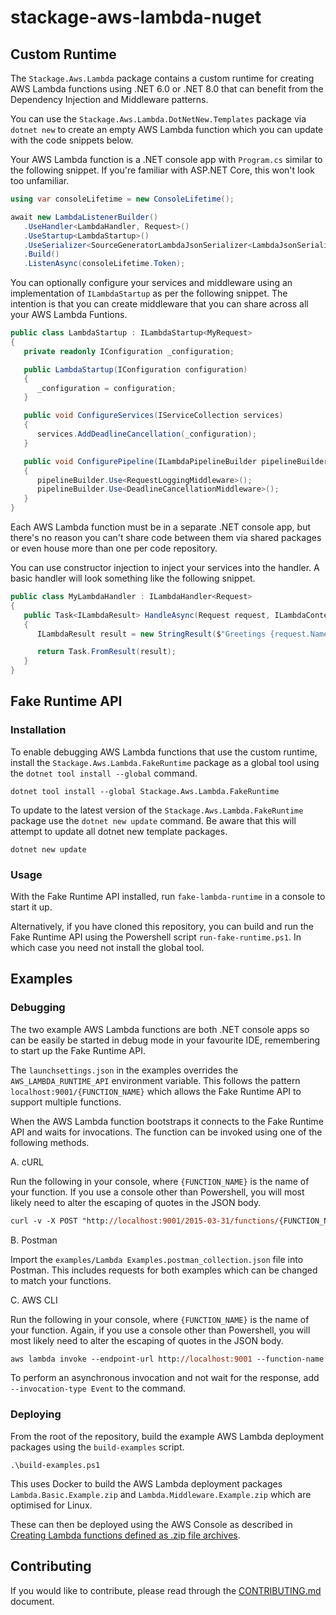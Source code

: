 # stackage-aws-lambda-nuget

## Custom Runtime

The `Stackage.Aws.Lambda` package contains a custom runtime for creating AWS Lambda functions using .NET 6.0 or .NET 8.0 that can benefit from the Dependency Injection and Middleware patterns.

You can use the `Stackage.Aws.Lambda.DotNetNew.Templates` package via `dotnet new` to create an empty AWS Lambda function which you can update with the code snippets below.

Your AWS Lambda function is a .NET console app with `Program.cs` similar to the following snippet. If you're familiar with ASP.NET Core, this won't look too unfamiliar.

```cs
using var consoleLifetime = new ConsoleLifetime();

await new LambdaListenerBuilder()
   .UseHandler<LambdaHandler, Request>()
   .UseStartup<LambdaStartup>()
   .UseSerializer<SourceGeneratorLambdaJsonSerializer<LambdaJsonSerializerContext>>()
   .Build()
   .ListenAsync(consoleLifetime.Token);
```

You can optionally configure your services and middleware using an implementation of `ILambdaStartup` as per the following snippet. The intention is that you can create middleware that you can share across all your AWS Lambda Funtions.

```cs
public class LambdaStartup : ILambdaStartup<MyRequest>
{
   private readonly IConfiguration _configuration;

   public LambdaStartup(IConfiguration configuration)
   {
      _configuration = configuration;
   }

   public void ConfigureServices(IServiceCollection services)
   {
      services.AddDeadlineCancellation(_configuration);
   }

   public void ConfigurePipeline(ILambdaPipelineBuilder pipelineBuilder)
   {
      pipelineBuilder.Use<RequestLoggingMiddleware>();
      pipelineBuilder.Use<DeadlineCancellationMiddleware>();
   }
}
```

Each AWS Lambda function must be in a separate .NET console app, but there's no reason you can't share code between them via shared packages or even house more than one per code repository.

You can use constructor injection to inject your services into the handler. A basic handler will look something like the following snippet.

```cs
public class MyLambdaHandler : ILambdaHandler<Request>
{
   public Task<ILambdaResult> HandleAsync(Request request, ILambdaContext context)
   {
      ILambdaResult result = new StringResult($"Greetings {request.Name}!");

      return Task.FromResult(result);
   }
}
```

## Fake Runtime API

### Installation

To enable debugging AWS Lambda functions that use the custom runtime, install the `Stackage.Aws.Lambda.FakeRuntime` package as a global tool using the `dotnet tool install --global` command.

```
dotnet tool install --global Stackage.Aws.Lambda.FakeRuntime
```

To update to the latest version of the `Stackage.Aws.Lambda.FakeRuntime` package use the `dotnet new update` command. Be aware that this will attempt to update all dotnet new template packages.

```
dotnet new update
```

### Usage

With the Fake Runtime API installed, run `fake-lambda-runtime` in a console to start it up.

Alternatively, if you have cloned this repository, you can build and run the Fake Runtime API using the Powershell script `run-fake-runtime.ps1`. In which case you need not install the global tool.

## Examples

### Debugging

The two example AWS Lambda functions are both .NET console apps so can be easily be started in debug mode in your favourite IDE, remembering to start up the Fake Runtime API.

The `launchsettings.json` in the examples overrides the `AWS_LAMBDA_RUNTIME_API` environment variable. This follows the pattern `localhost:9001/{FUNCTION_NAME}` which allows the Fake Runtime API to support multiple functions.

When the AWS Lambda function bootstraps it connects to the Fake Runtime API and waits for invocations. The function can be invoked using one of the following methods.

A. cURL

Run the following in your console, where `{FUNCTION_NAME}` is the name of your function. If you use a console other than Powershell, you will most likely need to alter the escaping of quotes in the JSON body.

```ps
curl -v -X POST "http://localhost:9001/2015-03-31/functions/{FUNCTION_NAME}/invocations" -H "content-type: application/json" -d '{"foo": "bar"}'
```

B. Postman

Import the `examples/Lambda Examples.postman_collection.json` file into Postman. This includes requests for both examples which can be changed to match your functions.

C. AWS CLI

Run the following in your console, where `{FUNCTION_NAME}` is the name of your function. Again, if you use a console other than Powershell, you will most likely need to alter the escaping of quotes in the JSON body.

```ps
aws lambda invoke --endpoint-url http://localhost:9001 --function-name {FUNCTION_NAME} --payload '{"foo": "bar"}' --cli-binary-format raw-in-base64-out response.json
```

To perform an asynchronous invocation and not wait for the response, add `--invocation-type Event` to the command.

### Deploying

From the root of the repository, build the example AWS Lambda deployment packages using the `build-examples` script.

`.\build-examples.ps1`

This uses Docker to build the AWS Lambda deployment packages `Lambda.Basic.Example.zip` and `Lambda.Middleware.Example.zip` which are optimised for Linux.

These can then be deployed using the AWS Console as described in [Creating Lambda functions defined as .zip file archives](https://docs.aws.amazon.com/lambda/latest/dg/configuration-function-zip.html).

## Contributing

If you would like to contribute, please read through the [CONTRIBUTING.md](./CONTRIBUTING.md) document.
